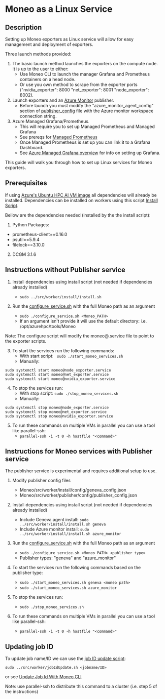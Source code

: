 Moneo as a Linux Service
=====
Description
-----
Setting up Moneo exporters as Linux service will allow for easy management and deployment of exporters.


Three launch methods provided:
1. The basic launch method launches the exporters on the compute node. It is up to the user to either:
   - Use Moneo CLI to launch the manager Grafana and Prometheus containers on a head node.
   - Or use you own method to scrape from the exporter ports ("nvidia_exporter": 8000 "net_exporter": 8001 "node_exporter": 8002).
2. Launch exporters and an [Azure Monitor](../docs/AzureMonitorAgent.md) publisher.
   - Before launch you must modify the "azure_monitor_agent_config" section of [publisher_config](../src/worker/publisher/config/publisher_config.json) file with the Azure monitor workspace connection string.
3. Azure Managed Grafana/Prometheus.
   - This will require you to set up Managed Prometheus and Managed Grafana
   - See prereqs for [Managed Prometheus](../docs/ManagedPrometheusAgent.md)
   - Once Managed Prometheus is set up you can link it to a Grafana Dashboard.
   - See [Azure Managed Grafana overview](https://learn.microsoft.com/en-us/azure/managed-grafana/overview) for info on setting up Grafana.

This guide will walk you through how to set up Linux services for Moneo exporters.

Prerequisites
-----
If using [Azure's Ubuntu HPC AI VM image](https://azuremarketplace.microsoft.com/en-us/marketplace/apps/microsoft-dsvm.ubuntu-hpc?tab=overview) all dependencies will already be installed. Dependencies can be installed on workers using this script [Install Script](../src/worker/install/install.sh).

Bellow are the dependencies needed (installed by the the install script):
1. Python Packages:
  - prometheus-client==0.16.0
  - psutil==5.9.4
  - filelock==3.10.0
2. DCGM 3.1.6

Instructions without Publisher service
-----
1. Install dependencies using install script (not needed if dependencies already installed)
   - ```sudo ../src/worker/install/install.sh```

2. Run the [configure_service.sh](./configure_service.sh) with the full Moneo path as an argument
   - ```sudo ./configure_service.sh <Moneo_PATH>```
   - If an argument isn't provide it will use the default directory: i.e. /opt/azurehpc/tools/Moneo

Note: The configure script will modify the moneo@.service file to point to the exporter scripts.

3. To start the services run the following commands:
   - With start script:
  ``` sudo ./start_moneo_services.sh```
   - Manually:
  ```
  sudo systemctl start moneo@node_exporter.service
  sudo systemctl start moneo@net_exporter.service
  sudo systemctl start moneo@nvidia_exporter.service
  ```
4. To stop the services run:
   - With stop script:
  ``` sudo ./stop_moneo_services.sh ```
   - Manually:
  ```
  sudo systemctl stop moneo@node_exporter.service
  sudo systemctl stop moneo@net_exporter.service
  sudo systemctl stop moneo@nvidia_exporter.service
  ```
5. To run these commands on multiple VMs in parallel you can use a tool like parallel-ssh:
   - ```parallel-ssh -i -t 0 -h hostfile "<command>"```

Instructions for Moneo services with Publisher service
-----
The publisher service is experimental and requires additional setup to use.
1. Modify publisher config files
   - Moneo/src/worker/install/config/geneva_config.json
   - Moneo/src/worker/publisher/config/publisher_config.json

2. Install dependencies using install script (not needed if dependencies already installed)
   - Include Geneva agent install: ```sudo ../src/worker/install/install.sh geneva```
   - Include Azure monitor install: ```sudo ../src/worker/install/install.sh azure_monitor```

3. Run the [configure_service.sh](./configure_service.sh) with the full Moneo path as an argument
   - ```sudo ./configure_service.sh <Moneo_PATH> <publisher type>```
   - Publisher types: "geneva" and "azure_monitor"

4. To start the services run the following commands based on the publisher type:
   - ```sudo ./start_moneo_services.sh geneva <moneo path>```
   - ```sudo ./start_moneo_services.sh azure_monitor```
5. To stop the services run:
   - ```sudo ./stop_moneo_services.sh ```
6. To run these commands on multiple VMs in parallel you can use a tool like parallel-ssh:
   - ```parallel-ssh -i -t 0 -h hostfile "<command>"```


Updating job ID
-----
To update job name/ID we can use the [job ID update script](../src/worker/jobIdUpdate.sh):

```sudo ../src/worker/jobIdUpdate.sh <jobname/ID>```

or see [Update Job Id With Moneo CLI](../docs/JobFiltering.md)

Note: use parallel-ssh to distribute this command to a cluster (i.e. step 5 of the instructions)

